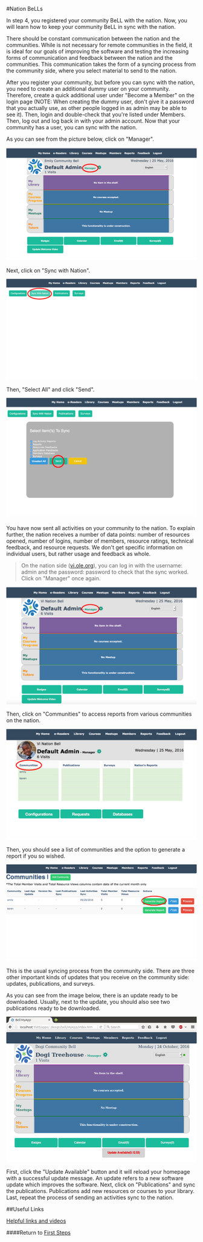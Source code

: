 #Nation BeLLs

In step 4, you registered your community BeLL with the nation. Now, you will learn how to keep your community BeLL in sync with the nation.

There should be constant communication between the nation and the communities. While is not necessary for remote communities in the field, it is ideal for our goals of improving the software and testing the increasing forms of communication and feedback between the nation and the communities. This communication takes the form of a syncing process from the community side, where you select material to send to the nation.

After you register your community, but before you can sync with the nation, you need to create an additional dummy user on your community. Therefore, create a quick additional user under "Become a Member" on the login page (NOTE: When creating the dummy user, don't give it a password that you actually use, as other people logged in as admin may be able to see it). Then, login and double-check that you're listed under Members. Then, log out and log back in with your admin account. Now that your community has a user, you can sync with the nation.

As you can see from the picture below, click on "Manager".

![Clicking on "Manager"](uploads/images/nation.md1.png)

Next, click on "Sync with Nation".

![Clicking on "Sync with Nation"](uploads/images/nation.md2.png)

Then, "Select All" and click "Send".

![Clicking on "Select All" and "Send"](uploads/images/nation.md3.png)

You have now sent all activities on your community to the nation. To explain further, the nation receives a number of data points: number of resources opened, number of logins, number of members, resource ratings, technical feedback, and resource requests. We don't get specific information on individual users, but rather usage and feedback as whole.

> On the nation side ([vi.ole.org](http://vi.ole.org)), you can log in with the username: admin and the password: password to check that the sync worked. Click on "Manager" once again.

![Clicking on "Manager" after logging in to the nation](uploads/images/nation.md4.png)

Then, click on "Communities" to access reports from various communities on the nation.

![Clicking on "Communities"](uploads/images/nation.md5.png)

Then, you should see a list of communities and the option to generate a report if you so wished.

![Generate Report](uploads/images/nation.md6.png)

This is the usual syncing process from the community side. There are three other important kinds of updates that you receive on the community side: updates, publications, and surveys.  

As you can see from the image below, there is an update ready to be downloaded. Usually, next to the update, you should also see two publications ready to be downloaded. 

![Update from the nation](uploads/images/update_publications.png)

First, click the "Update Available" button and it will reload your homepage with a successful update message. An update refers to a new software update which improves the software. Next, click on "Publications" and sync the publications. Publications add new resources or courses to your library. Last, repeat the process of sending an activities sync to the nation.

##Useful Links

[Helpful links and videos](faq.md#Helpful_Links)

####Return to [First Steps](firststeps.md)
